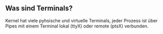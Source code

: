 Was sind Terminals?
---
Kernel hat viele pyhsische und virtuelle Terminals, jeder Prozess ist über Pipes mit einem Terminal lokal (ttyX) oder remote (ptsX) verbunden.